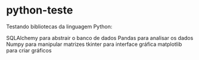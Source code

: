 # python-teste
 Testando bibliotecas da linguagem Python:
 
 SQLAlchemy para abstrair o banco de dados
 Pandas para analisar os dados
 Numpy para manipular matrizes
 tkinter para interface gráfica
 matplotlib para criar gráficos
 
 
